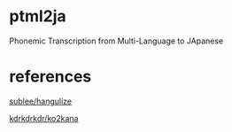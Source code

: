# ptml2ja
Phonemic Transcription from Multi-Language to JApanese



# references
[sublee/hangulize](https://github.com/sublee/hangulize)

[kdrkdrkdr/ko2kana](https://github.com/kdrkdrkdr/ko2kana)
